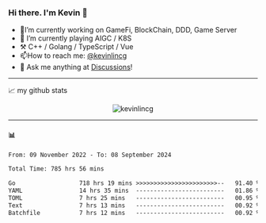 ### Hi there. I'm Kevin 👋

- 🔭I’m currently working on GameFi, BlockChain, DDD, Game Server
- 🌱 I’m currently playing AIGC / K8S
-   :hammer_and_pick: C++ / Golang / TypeScript / Vue
- 📫How to reach me: [@kevinlincg](https://twitter.com/kevinlincg) 
-   :thought_balloon: Ask me anything at [Discussions](https://github.com/kevinlincg/kevinlincg/issues/new)!

---

📈 my github stats

<p align="center"> <img src="https://github-readme-stats-ouuan.vercel.app/api?username=kevinlincg&theme=dark&show_icons=true&count_private=true" alt="kevinlincg" />

---

#### :bar_chart: 

<!--START_SECTION:waka-->

```txt
From: 09 November 2022 - To: 08 September 2024

Total Time: 785 hrs 56 mins

Go                  718 hrs 19 mins >>>>>>>>>>>>>>>>>>>>>>>--   91.40 %
YAML                14 hrs 35 mins  -------------------------   01.86 %
TOML                7 hrs 25 mins   -------------------------   00.95 %
Text                7 hrs 13 mins   -------------------------   00.92 %
Batchfile           7 hrs 12 mins   -------------------------   00.92 %
```

<!--END_SECTION:waka-->
